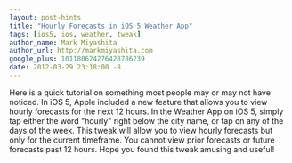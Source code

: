 ```yaml
---
layout: post-hints
title: "Hourly Forecasts in iOS 5 Weather App"
tags: [ios5, ios, weather, tweak]
author_name: Mark Miyashita
author_url: http://markmiyashita.com
google_plus: 101180624276428786239
date: 2012-03-29 23:18:00 -8
---
```


Here is a quick tutorial on something most people may or may not have noticed. In iOS 5, Apple included a new feature that allows you to view hourly forecasts for the next 12 hours. In the Weather App on iOS 5, simply tap either the word "hourly" right below the city name, or tap on any of the days of the week. This tweak will allow you to view hourly forecasts but only for the current timeframe. You cannot view prior forecasts or future forecasts past 12 hours. Hope you found this tweak amusing and useful!

